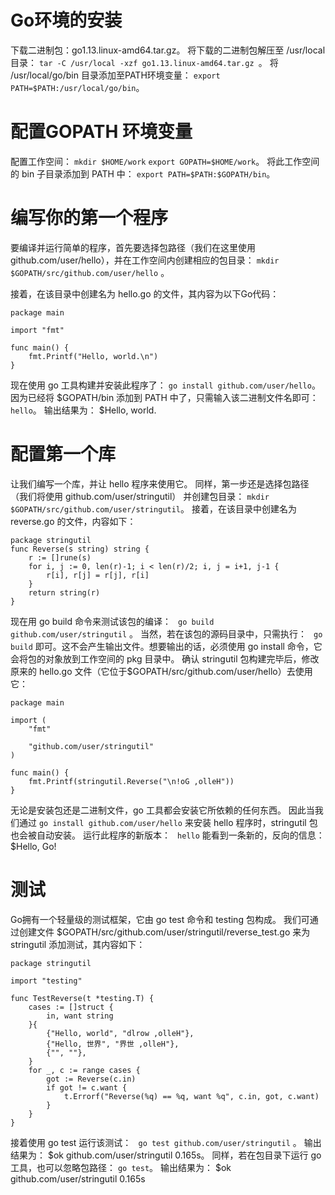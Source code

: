 # Go环境的安装
下载二进制包：go1.13.linux-amd64.tar.gz。
将下载的二进制包解压至 /usr/local目录：
```tar -C /usr/local -xzf go1.13.linux-amd64.tar.gz ```。
将 /usr/local/go/bin 目录添加至PATH环境变量：
```export PATH=$PATH:/usr/local/go/bin```。
# 配置GOPATH 环境变量
配置工作空间：
```mkdir $HOME/work```
```export GOPATH=$HOME/work```。
将此工作空间的 bin 子目录添加到 PATH 中：
```export PATH=$PATH:$GOPATH/bin```。
# 编写你的第一个程序
要编译并运行简单的程序，首先要选择包路径（我们在这里使用 github.com/user/hello），并在工作空间内创建相应的包目录：
```mkdir $GOPATH/src/github.com/user/hello``` 。

接着，在该目录中创建名为 hello.go 的文件，其内容为以下Go代码：
```
package main

import "fmt"

func main() {
	fmt.Printf("Hello, world.\n")
}
```
现在使用 go 工具构建并安装此程序了：
```go install github.com/user/hello```。
因为已经将 $GOPATH/bin 添加到 PATH 中了，只需输入该二进制文件名即可：
```hello```。
输出结果为：
$Hello, world.

# 配置第一个库
让我们编写一个库，并让 hello 程序来使用它。
同样，第一步还是选择包路径（我们将使用 github.com/user/stringutil） 并创建包目录：
```mkdir $GOPATH/src/github.com/user/stringutil```。
接着，在该目录中创建名为 reverse.go 的文件，内容如下：
```
package stringutil
func Reverse(s string) string {
	r := []rune(s)
	for i, j := 0, len(r)-1; i < len(r)/2; i, j = i+1, j-1 {
		r[i], r[j] = r[j], r[i]
	}
	return string(r)
}
```
现在用 go build 命令来测试该包的编译：
``` go build github.com/user/stringutil``` 。
当然，若在该包的源码目录中，只需执行：
``` go build``` 
即可。这不会产生输出文件。想要输出的话，必须使用 go install 命令，它会将包的对象放到工作空间的 pkg 目录中。
确认 stringutil 包构建完毕后，修改原来的 hello.go 文件（它位于$GOPATH/src/github.com/user/hello）去使用它：
```
package main

import (
	"fmt"

	"github.com/user/stringutil"
)

func main() {
	fmt.Printf(stringutil.Reverse("\n!oG ,olleH"))
}
```
无论是安装包还是二进制文件，go 工具都会安装它所依赖的任何东西。 因此当我们通过
```go install github.com/user/hello```
来安装 hello 程序时，stringutil 包也会被自动安装。
运行此程序的新版本：
``` hello``` 
能看到一条新的，反向的信息：
$Hello, Go!

# 测试
Go拥有一个轻量级的测试框架，它由 go test 命令和 testing 包构成。
我们可通过创建文件 $GOPATH/src/github.com/user/stringutil/reverse_test.go 来为 stringutil 添加测试，其内容如下：
```
package stringutil

import "testing"

func TestReverse(t *testing.T) {
	cases := []struct {
		in, want string
	}{
		{"Hello, world", "dlrow ,olleH"},
		{"Hello, 世界", "界世 ,olleH"},
		{"", ""},
	}
	for _, c := range cases {
		got := Reverse(c.in)
		if got != c.want {
			t.Errorf("Reverse(%q) == %q, want %q", c.in, got, c.want)
		}
	}
}
```
接着使用 go test 运行该测试：
``` go test github.com/user/stringutil``` 。
输出结果为：
$ok  	github.com/user/stringutil 0.165s。
同样，若在包目录下运行 go 工具，也可以忽略包路径：
```go test```。
输出结果为：
$ok  	github.com/user/stringutil 0.165s



